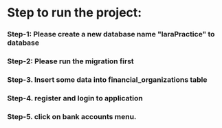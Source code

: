 # Step to run the project:

### Step-1: Please create a new database name "laraPractice" to database
### Step-2: Please run the migration first
### Step-3. Insert some data into financial_organizations table
### Step-4. register and login to application
### Step-5. click on bank accounts menu.

